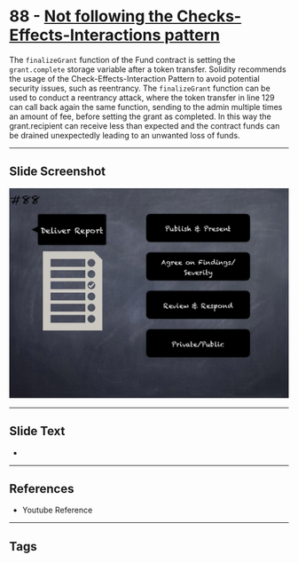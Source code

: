 
# 88 - [Not following the Checks-Effects-Interactions pattern](./Not%20following%20the%20Checks-Effects-Interactions%20pattern.md)

 The `finalizeGrant` function of the Fund contract is setting the `grant.complete` storage variable after a token transfer. Solidity recommends the usage of the Check-Effects-Interaction Pattern to avoid potential security issues, such as reentrancy. The `finalizeGrant` function can be used to conduct a reentrancy attack, where the token transfer in line 129 can call back again the same function, sending to the admin multiple times an amount of fee, before setting the grant as completed. In this way the grant.recipient can receive less than expected and the contract funds can be drained unexpectedly leading to an unwanted loss of funds.


___
## Slide Screenshot
![088.png](../../images/6.Audit%20Techniques%20and%20Tools%20101/088.png)
___
## Slide Text
- 
___
## References
- Youtube Reference
___
## Tags
